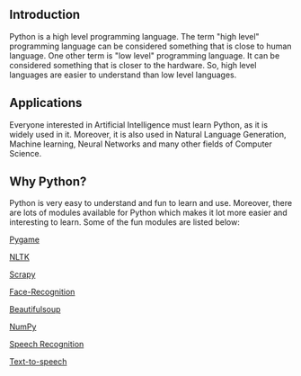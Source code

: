 ## Introduction

Python is a high level programming language. The term "high level" programming language can be considered something that is close to human language. One other term is "low level" programming language. It can be considered something that is closer to the hardware. So, high level languages are easier to understand than low level languages.

## Applications

Everyone interested in Artificial Intelligence must learn Python, as it is widely used in it. Moreover, it is also used in Natural Language Generation, Machine learning, Neural Networks and many other fields of Computer Science.


## Why Python?

Python is very easy to understand and fun to learn and use. Moreover, there are lots of modules available for Python which makes it lot more easier and interesting to learn.
Some of the fun modules are listed below:

[Pygame](https://pypi.org/project/Pygame/)

[NLTK](https://pypi.org/project/nltk/)

[Scrapy](https://pypi.org/project/Scrapy/)

[Face-Recognition](https://pypi.org/project/face_recognition/)

[Beautifulsoup](https://pypi.org/project/BeautifulSoup/)

[NumPy](https://pypi.org/project/numpy/)

[Speech Recognition](https://pypi.org/project/SpeechRecognition/)

[Text-to-speech](https://pypi.org/project/pyttsx/)
